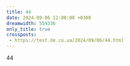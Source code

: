 ```yaml
---
title: 44
date: 2024-09-06 12:00:00 +0300
dreamwidth: 559336
only_title: true
crossposts:
 - https://test.de.co.ua/2024/09/06/44.html
---
```


44
